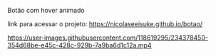 Botão com hover animado

link para acessar o projeto: https://nicolaseeisuke.github.io/botao/

https://user-images.githubusercontent.com/118619295/234378450-354d68be-e45c-428c-929b-7a9ba6d1c12a.mp4

